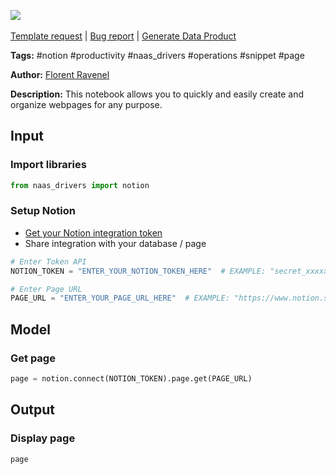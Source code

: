 <a href="https://app.naas.ai/user-redirect/naas/downloader?url=https://raw.githubusercontent.com/jupyter-naas/awesome-notebooks/master/Notion/Notion_Get_page.ipynb" target="_parent"><img src="https://naasai-public.s3.eu-west-3.amazonaws.com/open_in_naas.svg"/></a><br><br><a href="https://github.com/jupyter-naas/awesome-notebooks/issues/new?assignees=&labels=&template=template-request.md&title=Tool+-+Action+of+the+notebook+">Template request</a> | <a href="https://github.com/jupyter-naas/awesome-notebooks/issues/new?assignees=&labels=bug&template=bug_report.md&title=Notion+-+Get+page:+Error+short+description">Bug report</a> | <a href="https://app.naas.ai/user-redirect/naas/downloader?url=https://raw.githubusercontent.com/jupyter-naas/awesome-notebooks/master/Naas/Naas_Start_data_product.ipynb" target="_parent">Generate Data Product</a>

**Tags:** #notion #productivity #naas_drivers #operations #snippet #page

**Author:** [Florent Ravenel](https://www.linkedin.com/in/florent-ravenel/)

**Description:** This notebook allows you to quickly and easily create and organize webpages for any purpose.

## Input

### Import libraries


```python
from naas_drivers import notion
```

### Setup Notion
- [Get your Notion integration token](https://docs.naas.ai/drivers/notion)
- Share integration with your database / page


```python
# Enter Token API
NOTION_TOKEN = "ENTER_YOUR_NOTION_TOKEN_HERE"  # EXAMPLE: "secret_xxxxxxxxxxxxxxxxxx"

# Enter Page URL
PAGE_URL = "ENTER_YOUR_PAGE_URL_HERE"  # EXAMPLE: "https://www.notion.so/xxxxxxxxxxxxxxxxxxxxxxxxxxxxxxxxxx"
```

## Model

### Get page


```python
page = notion.connect(NOTION_TOKEN).page.get(PAGE_URL)
```

## Output

### Display page


```python
page
```

